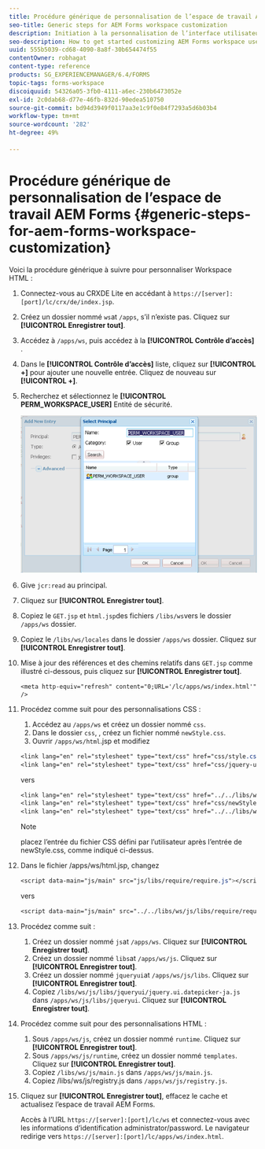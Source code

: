 ```yaml
---
title: Procédure générique de personnalisation de l’espace de travail AEM Forms
seo-title: Generic steps for AEM Forms workspace customization
description: Initiation à la personnalisation de l’interface utilisateur de l’espace de travail AEM Forms.
seo-description: How to get started customizing AEM Forms workspace user interface.
uuid: 555b5039-cd68-4090-8a8f-30b654474f55
contentOwner: robhagat
content-type: reference
products: SG_EXPERIENCEMANAGER/6.4/FORMS
topic-tags: forms-workspace
discoiquuid: 54326a05-3fb0-4111-a6ec-230b6473052e
exl-id: 2c0dab68-d77e-46fb-832d-90edea510750
source-git-commit: bd94d3949f0117aa3e1c9f0e84f7293a5d6b03b4
workflow-type: tm+mt
source-wordcount: '282'
ht-degree: 49%

---
```


# Procédure générique de personnalisation de l’espace de travail AEM Forms {#generic-steps-for-aem-forms-workspace-customization}

Voici la procédure générique à suivre pour personnaliser Workspace HTML :

1. Connectez-vous au CRXDE Lite en accédant à `https://[server]:[port]/lc/crx/de/index.jsp`.
1. Créez un dossier nommé `ws`at `/apps`, s’il n’existe pas. Cliquez sur **[!UICONTROL Enregistrer tout]**.
1. Accédez à `/apps/ws`, puis accédez à la **[!UICONTROL Contrôle d’accès]** .
1. Dans le **[!UICONTROL Contrôle d’accès]** liste, cliquez sur **[!UICONTROL +]** pour ajouter une nouvelle entrée. Cliquez de nouveau sur **[!UICONTROL +]**.
1. Recherchez et sélectionnez le **[!UICONTROL PERM_WORKSPACE_USER]** Entité de sécurité.

   ![Sélectionnez l’entité de sécurité PERM_WORKSPACE_USER dans le cadre des étapes génériques de personnalisation de Workspace HTML](assets/perm_workspace_user.png)

1. Give `jcr:read` au principal.
1. Cliquez sur **[!UICONTROL Enregistrer tout]**.
1. Copiez le `GET.jsp` et `html.jsp`des fichiers `/libs/ws`vers le dossier `/apps/ws` dossier.
1. Copiez le `/libs/ws/locales` dans le dossier `/apps/ws` dossier. Cliquez sur **[!UICONTROL Enregistrer tout]**.
1. Mise à jour des références et des chemins relatifs dans `GET.jsp` comme illustré ci-dessous, puis cliquez sur **[!UICONTROL Enregistrer tout]**.

   ```
   <meta http-equiv="refresh" content="0;URL='/lc/apps/ws/index.html'" />
   ```

1. Procédez comme suit pour des personnalisations CSS :

   1. Accédez au `/apps/ws` et créez un dossier nommé `css`.
   1. Dans le dossier `css`,  , créez un fichier nommé `newStyle.css`.
   1. Ouvrir `/apps/ws/html`.jsp et modifiez

   ```css
   <link lang="en" rel="stylesheet" type="text/css" href="css/style.css" />
   <link lang="en" rel="stylesheet" type="text/css" href="css/jquery-ui.css"/>
   ```

   vers

   ```css
   <link lang="en" rel="stylesheet" type="text/css" href="../../libs/ws/css/style.css" />
   <link lang="en" rel="stylesheet" type="text/css" href="css/newStyle.css" />
   <link lang="en" rel="stylesheet" type="text/css" href="../../libs/ws/css/jquery-ui.css"/>
   ```

   >[!NOTE]
   >
   >placez l’entrée du fichier CSS défini par l’utilisateur après l’entrée de newStyle.css, comme indiqué ci-dessus.

1. Dans le fichier /apps/ws/html.jsp, changez

   ```css
   <script data-main="js/main" src="js/libs/require/require.js"></script>
   ```

   vers

   ```css
   <script data-main="js/main" src="../../libs/ws/js/libs/require/require.js"></script>
   ```

1. Procédez comme suit :

   1. Créez un dossier nommé `js`at `/apps/ws`. Cliquez sur **[!UICONTROL Enregistrer tout]**.
   1. Créez un dossier nommé `libs`at `/apps/ws/js`. Cliquez sur **[!UICONTROL Enregistrer tout]**.
   1. Créez un dossier nommé `jqueryui`at `/apps/ws/js/libs`. Cliquez sur **[!UICONTROL Enregistrer tout]**.
   1. Copiez `/libs/ws/js/libs/jqueryui/jquery.ui.datepicker-ja.js` dans `/apps/ws/js/libs/jqueryui`. Cliquez sur **[!UICONTROL Enregistrer tout]**.

1. Procédez comme suit pour des personnalisations HTML :

   1. Sous `/apps/ws/js`, créez un dossier nommé `runtime`. Cliquez sur **[!UICONTROL Enregistrer tout]**.
   1. Sous `/apps/ws/js/runtime`, créez un dossier nommé `templates`. Cliquez sur **[!UICONTROL Enregistrer tout]**.
   1. Copiez `/libs/ws/js/main.js` dans `/apps/ws/js/main.js`.
   1. Copiez /libs/ws/js/registry.js dans `/apps/ws/js/registry.js`.

1. Cliquez sur **[!UICONTROL Enregistrer tout]**, effacez le cache et actualisez l’espace de travail AEM Forms.

   Accès à l’URL `https://[server]:[port]/lc/ws` et connectez-vous avec les informations d’identification administrator/password. Le navigateur redirige vers `https://[server]:[port]/lc/apps/ws/index.html`.
